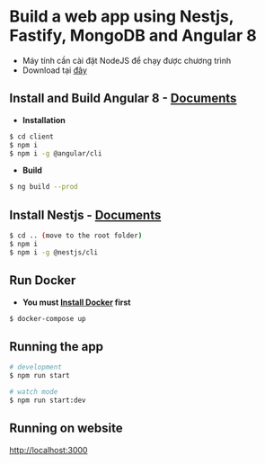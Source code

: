 # Build a web app using Nestjs, Fastify, MongoDB and Angular 8
 - Máy tính cần cài đặt NodeJS để chạy được chương trình <br>
 - Download tại [đây](https://nodejs.org/en/download/)
## Install and Build Angular 8 - [Documents](https://cli.angular.io/)
 - **Installation**
```bash
$ cd client
$ npm i
$ npm i -g @angular/cli
```
 - **Build**
```bash
$ ng build --prod
```

## Install Nestjs - [Documents](https://docs.nestjs.com/cli/overview)

```bash
$ cd .. (move to the root folder)
$ npm i
$ npm i -g @nestjs/cli
```
## Run Docker
 - **You must [Install Docker](https://docs.docker.com/docker-for-windows/install/) first**
```bash
$ docker-compose up
```

## Running the app

```bash
# development
$ npm run start

# watch mode
$ npm run start:dev
```

## Running on website
[http://localhost:3000](http://localhost:3000/)
